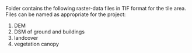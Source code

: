 Folder contains the following raster-data files in TIF format for the tile area. Files can be named as appropriate for the project:
1. DEM
1. DSM of ground and buildings
1. landcover
1. vegetation canopy
